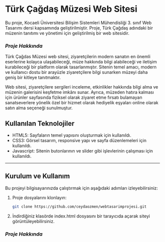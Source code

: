 # **Türk Çağdaş Müzesi Web Sitesi**
Bu proje, Kocaeli Üniversitesi Bilişim Sistemleri Mühendisliği 3. sınıf Web Tasarımı dersi kapsamında geliştirilmiştir.
Proje, Türk Çağdaş adındaki bir müzenin tanıtımı ve yönetimi için geliştirilmiş bir web sitesidir.

### *Proje Hakkında*
Türk Çağdas Müzesi web sitesi, ziyaretçilerin modern sanatın en önemli eserlerine kolayca ulaşabileceği, müze hakkında bilgi alabileceği ve iletişim kurabileceği bir platform olarak tasarlanmıştır. 
Sitenin temel amacı, modern ve kullanıcı dostu bir arayüzle ziyaretçilere bilgi sunarken müzeyi daha geniş bir kitleye tanıtmaktır.

Web sitesi, ziyaretçilere sergileri inceleme, etkinlikler hakkında bilgi alma ve müzenin galerisini keşfetme imkânı sunar.
Ayrıca, müzeden hatıra kalması için ürünler sayfasında  fiziksel olarak ziyaret etme fırsatı bulamayan sanatseverlere yönelik özel bir hizmet olarak hediyelik eşyaları online olarak satın alma seçeneği sunulmuştur.

## Kullanılan Teknolojiler
- HTML5: Sayfaların temel yapısını oluşturmak için kullanıldı.
- CSS3: Görsel tasarım, responsive yapı ve sayfa düzenlemeleri için kullanıldı.
- Javascript: Sitenin butonlarının ve slider gibi işlevlerinin çalışması için kullanıldı.
---
## Kurulum ve Kullanım
Bu projeyi bilgisayarınızda çalıştırmak için aşağıdaki adımları izleyebilirsiniz:
1. Proje dosyalarını klonlayın:
   ```bash
   git clone https://github.com/ceydaozmen/webtasarimprojesi.git
   ```
2. İndirdiğiniz klasörde index.html dosyasını bir tarayıcıda açarak siteyi görüntüleyebilirsiniz.


### *Proje Hakkında*


